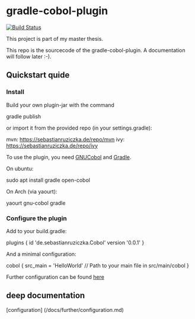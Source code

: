 # gradle-cobol-plugin
[![Build Status](https://travis-ci.org/RosesTheN00b/gradle-cobol-plugin.svg?branch=master)](https://travis-ci.org/RosesTheN00b/gradle-cobol-plugin)

This project is part of my master thesis.

This repo is the sourcecode of the gradle-cobol-plugin. A documentation will follow later :-).


## Quickstart quide

### Install

Build your own plugin-jar with the command

   gradle publish

or import it from the provided repo (in your settings.gradle):

   mvn: https://sebastianruziczka.de/repo/mvn
   ivy: https://sebastianruziczka.de/repo/ivy

To use the plugin, you need [GNUCobol](https://sourceforge.net/projects/open-cobol/) and [Gradle](https://gradle.org/).

On ubuntu:

   sudo apt install gradle open-cobol

On Arch (via yaourt):

   yaourt gnu-cobol gradle


### Configure the plugin

Add to your build.gradle:

   plugins {
        id 'de.sebastianruziczka.Cobol' version '0.0.1'
   }

And a minimal configuration:

   cobol {
        src_main = 'HelloWorld' // Path to your main file in src/main/cobol
   }

Further configuration can be found [here](/docs/further/configure.md)


## deep documentation

[configuration] (/docs/further/configuration.md)


